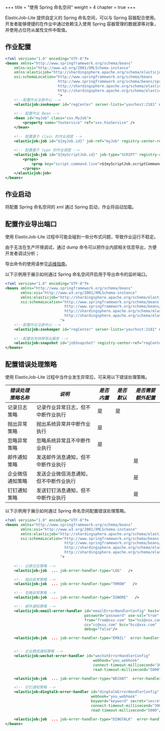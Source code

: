 +++
title = "使用 Spring 命名空间"
weight = 4
chapter = true
+++

ElasticJob-Lite 提供自定义的 Spring 命名空间，可以与 Spring 容器配合使用。
开发者能够便捷的在作业中通过依赖注入使用 Spring 容器管理的数据源等对象，并使用占位符从属性文件中取值。

## 作业配置

```xml
<?xml version="1.0" encoding="UTF-8"?>
<beans xmlns="http://www.springframework.org/schema/beans"
    xmlns:xsi="http://www.w3.org/2001/XMLSchema-instance"
    xmlns:elasticjob="http://shardingsphere.apache.org/schema/elasticjob"
    xsi:schemaLocation="http://www.springframework.org/schema/beans 
                        http://www.springframework.org/schema/beans/spring-beans.xsd 
                        http://shardingsphere.apache.org/schema/elasticjob
                        http://shardingsphere.apache.org/schema/elasticjob/elasticjob.xsd
                        ">
    <!--配置作业注册中心 -->
    <elasticjob:zookeeper id="regCenter" server-lists="yourhost:2181" namespace="my-job" base-sleep-time-milliseconds="1000" max-sleep-time-milliseconds="3000" max-retries="3" />
    
    <!-- 配置作业 Bean -->
    <bean id="myJob" class="xxx.MyJob">
        <property name="fooService" ref="xxx.FooService" />
    </bean>
    
    <!-- 配置基于 class 的作业调度 -->   
    <elasticjob:job id="${myJob.id}" job-ref="myJob" registry-center-ref="regCenter" sharding-total-count="${myJob.shardingTotalCount}" cron="${myJob.cron}" />
    
    <!-- 配置基于 type 的作业调度 -->   
    <elasticjob:job id="${myScriptJob.id}" job-type="SCRIPT" registry-center-ref="regCenter" sharding-total-count="${myScriptJob.shardingTotalCount}" cron="${myScriptJob.cron}">
        <props>
            <prop key="script.command.line">${myScriptJob.scriptCommandLine}</prop>
        </props>
    </elasticjob:job>
</beans>
```

## 作业启动

将配置 Spring 命名空间的 xml 通过 Spring 启动，作业将自动加载。

## 配置作业导出端口

使用 ElasticJob-Lite 过程中可能会碰到一些分布式问题，导致作业运行不稳定。

由于无法在生产环境调试，通过 dump 命令可以把作业内部相关信息导出，方便开发者调试分析；

导出命令的使用请参见[运维指南](/cn/user-manual/elasticjob-lite/operation/dump)。

以下示例用于展示如何通过 Spring 命名空间开启用于导出命令的监听端口。

```xml
<?xml version="1.0" encoding="UTF-8"?>
<beans xmlns="http://www.springframework.org/schema/beans"
       xmlns:xsi="http://www.w3.org/2001/XMLSchema-instance"
       xmlns:elasticjob="http://shardingsphere.apache.org/schema/elasticjob"
       xsi:schemaLocation="http://www.springframework.org/schema/beans
                           http://www.springframework.org/schema/beans/spring-beans.xsd
                           http://shardingsphere.apache.org/schema/elasticjob
                           http://shardingsphere.apache.org/schema/elasticjob/elasticjob.xsd
                         ">
    <!--配置作业注册中心 -->
    <elasticjob:zookeeper id="regCenter" server-lists="yourhost:2181" namespace="dd-job" base-sleep-time-milliseconds="1000" max-sleep-time-milliseconds="3000" max-retries="3" />
    
    <!--配置任务快照导出服务 -->
    <elasticjob:snapshot id="jobSnapshot" registry-center-ref="regCenter" dump-port="9999" />    
</beans>
```


## 配置错误处理策略

使用 ElasticJob-Lite 过程中当作业发生异常后，可采用以下错误处理策略。

| *错误处理策略名称*         | *说明*                            |  *是否内置* | *是否默认*| *是否需要额外配置* |
| ----------------------- | --------------------------------- |  -------  |  --------|  -------------  |
| 记录日志策略              | 记录作业异常日志，但不中断作业执行     |   是       |     是   |                 |
| 抛出异常策略              | 抛出系统异常并中断作业执行            |   是       |         |                 |
| 忽略异常策略              | 忽略系统异常且不中断作业执行          |   是       |          |                 |
| 邮件通知策略              | 发送邮件消息通知，但不中断作业执行     |            |          |      是         |
| 企业微信通知策略           | 发送企业微信消息通知，但不中断作业执行 |            |          |      是          |
| 钉钉通知策略              | 发送钉钉消息通知，但不中断作业执行     |            |          |      是          |

以下示例用于展示如何通过 Spring 命名空间配置错误处理策略。


```xml
<?xml version="1.0" encoding="UTF-8"?>
<beans xmlns="http://www.springframework.org/schema/beans"
       xmlns:xsi="http://www.w3.org/2001/XMLSchema-instance"
       xmlns:elasticjob="http://shardingsphere.apache.org/schema/elasticjob"
       xsi:schemaLocation="http://www.springframework.org/schema/beans
                           http://www.springframework.org/schema/beans/spring-beans.xsd
                           http://shardingsphere.apache.org/schema/elasticjob
                           http://shardingsphere.apache.org/schema/elasticjob/elasticjob.xsd
                         ">
    
    <!-- 记录日志策略 -->
    <elasticjob:job  ... job-error-handler-type="LOG"   />

    <!-- 抛出异常策略 -->
    <elasticjob:job  ... job-error-handler-type="THROW"   />

    <!-- 忽略异常策略 -->
    <elasticjob:job  ... job-error-handler-type="IGNORE"   />

    <!-- 邮件通知策略 -->
    <elasticjob:email-error-handler id="emailErrorHandlerConfig" host="host" port="465" username="username"
                                    password="password" use-ssl="true" subject="ElasticJob error message"
                                    from="from@xxx.com" to="to1@xxx.com,to2@xxx.com"
                                    cc="cc@xxx.com" bcc="bcc@xxx.com"
                                    debug="false"/>

    <elasticjob:job  ... job-error-handler-type="EMAIL"  error-handler-config-ref="emailErrorHandlerConfig" />


    <!-- 企业微信通知策略 -->
    <elasticjob:wechat-error-handler id="wechatErrorHandlerConfig"
                                        webhook="you_webhook"
                                        connect-timeout-millisecond="3000"
                                        read-timeout-millisecond="5000"/>

    <elasticjob:job  ... job-error-handler-type="WECHAT"  error-handler-config-ref="wechatErrorHandlerConfig" />

    <!-- 钉钉通知策略 -->
    <elasticjob:dingtalk-error-handler id="dingtalkErrorHandlerConfig"
                                       webhook="you_webhook"
                                       keyword="keyword" secret="secret"
                                       connect-timeout-millisecond="3000"
                                       read-timeout-millisecond="5000"/>

    <elasticjob:job  ... job-error-handler-type="DINGTALK"  error-handler-config-ref="dingtalkErrorHandlerConfig" />
</beans>
```